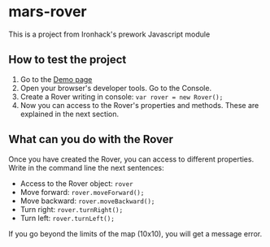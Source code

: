 # mars-rover
This is a project from Ironhack's prework Javascript module

## How to test the project
1. Go to the [Demo page](https://raulcontrerasrubio.github.io/mars-rover/)
2. Open your browser's developer tools. Go to the Console.
3. Create a Rover writing in console: `var rover = new Rover();`
4. Now you can access to the Rover's properties and methods. These are explained in the next section.

## What can you do with the Rover
Once you have created the Rover, you can access to different properties.<br>
Write in the command line the next sentences:<br>

- Access to the Rover object: `rover`
- Move forward: `rover.moveForward();`
- Move backward: `rover.moveBackward();`
- Turn right: `rover.turnRight();`
- Turn left: `rover.turnLeft();`

If you go beyond the limits of the map (10x10), you will get a message error.

